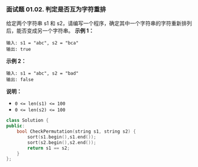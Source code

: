 ### 面试题 01.02. 判定是否互为字符重排
给定两个字符串 s1 和 s2，请编写一个程序，确定其中一个字符串的字符重新排列后，能否变成另一个字符串。
**示例 1：**
```
输入: s1 = "abc", s2 = "bca" 
输出: true
```
**示例 2：**
```
输入: s1 = "abc", s2 = "bad" 
输出: false
```
**说明：**
* `0 <= len(s1) <= 100`
* `0 <= len(s2) <= 100`

```cpp
class Solution {
public:
    bool CheckPermutation(string s1, string s2) {
        sort(s1.begin(),s1.end());
        sort(s2.begin(),s2.end());
        return s1 == s2;
    }
};
```

